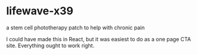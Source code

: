 # lifewave-x39
a stem cell phototherapy patch to help with chronic pain

I could have made this in React, but it was easiest to do as a one page CTA site. Everything ought to work right.
